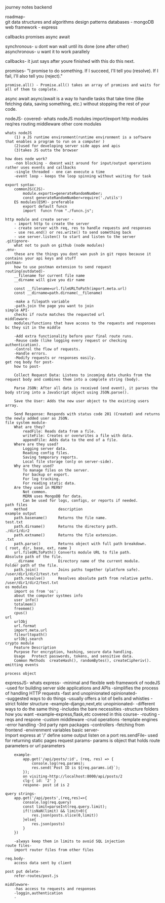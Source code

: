 journey notes backend

roadmap-    
    git
    data structures and algorithms
    design patterns 
    databases - mongoDB
    web framework - express
    
callbacks 
promises 
async await

synchronous-
    u dont wan wait until its done (one after other)
asynchronous-
    u want it to work parallely

callbacks-
    it just says after youre finished with this do this next.

promises-
    "I promise to do something. If I succeed, I'll tell you (resolve). If I fail, I'll also tell you (reject)."

    promise.all() - Promise.all() takes an array of promises and waits for all of them to complete.

async await
    async/await is a way to handle tasks that take time (like fetching data, saving something, etc.) without stopping the rest of your code.


    
nodeJS-
    covered-
        whats nodeJS
        modules import/export
        http modules req/res routing 
        middleware
        other core modules
        
    whats nodeJS
        (1) a JS runtime environment(runtime environment is a software that enables a program to run on a computer )
        (2)used for developing server side apps and apis
        (3)takes JS outta the browser

    how does node work? 
        -non blocking - doesnt wait around for input/output operations rather uses events and callbacks
        -single threaded - one can execute a time 
        -event loop - keeps the loop spinning without waiting for task

    export syntax-
        commonJS(CJS)-
            module.exports=generateRandomNumber;
            const generateRandomNumber=require('./utils')
        ES modules(ESM)- preferable
            export default funcn
            import  funcn from "./funcn.js";

    http module and create server -
        - import http to create the server
        - create server with req, res to handle requests and responses
        - use res.end() or res.write() to send something back
        - use server.listen() to start and listen to the server
    .gitignore- 
        what not to push on github (node modules)
    .env-   
        these are the things you dont wan push in git repos because it contains your api keys and stuff
    postman-
        how to use postman extension to send request
    routing(outdated)-           
        __filename for current file name
        __dirname will give you dir name 
                
        const __filename=url.fileURLToPath(import.meta.url)
        const __dirname=path.dirname(__filename)

        -make a filepath variable
        -path.join the page you want to join
    simple API-
        checks if route matches the requested url
    middleware-
        modules/functions that have access to the requests and responses bc they sit in the middle
        
        -Add extra functionality before your final route runs.
        -Reuse code (like logging every request or checking authentication).
        -Control the flow of requests.
        -Handle errors.
        -Modify requests or responses easily.
    get req body for post-  
        how to post-

        Collect Request Data: Listens to incoming data chunks from the request body and combines them into a complete string (body).

        Parse JSON: After all data is received (end event), it parses the body string into a JavaScript object using JSON.parse().

        Save the User: Adds the new user object to the existing users array.

        Send Response: Responds with status code 201 (Created) and returns the newly added user as JSON.
    file system module-
        What are they?
            readFile: Reads data from a file.
            writeFile: Creates or overwrites a file with data.
            appendFile: Adds data to the end of a file.
        Where are they used?
            Logging server data.
            Reading config files.
            Saving temporary reports.
            Local file storage (only on server-side).
        Why are they used?
            To manage files on the server.
            For backup or export.
            For log tracking.
            For reading static data.
        Are they used in MERN?
            Not common.
            MERN uses MongoDB for data.
            Can be used for logs, configs, or reports if needed.
    path files
        method              description                                     example output
        path.basename()	    Returns the file name.	                        test.txt
        path.dirname()	    Returns the directory path.	                    ./dir1/dir2
        path.extname()	    Returns the file extension.	                    .txt
        path.parse()	    Returns object with full path breakdown.	    { root, dir, base, ext, name }
        url.fileURLToPath()	Converts module URL to file path.	            Absolute path of the file.
        __dirname	        Directory name of the current module.	        Folder path of the file.
        path.join()	        Joins paths together (platform safe).	        /user/dir1/dir2/test.txt
        path.resolve()	    Resolves absolute path from relative paths.	    /user/dir1/dir2/test.txt
    os modules
        import os from 'os';
        about the computer systmes info
        user info()
        totalmem()
        freemem()
        cpus()
    url 
        urlObj
        url.format
        import.meta.url
        fileurltopath()
        urlObj.search
    crypto module
        Feature	Description
        Purpose	For encryption, hashing, secure data handling.
        Usage	Protect passwords, tokens, and sensitive data.
        Common Methods	createHash(), randomBytes(), createCipheriv().
    emitting events
        
    process object

expressJS-
    whats express-
        -minimal and flexible web framework of nodeJS
        -used for building server side applications and APIs
        -simplifies the process of handling HTTP requests
        -fast and unopinionated
    opinionated-    
        -suggested ways to do things
        -usually offers a lot of bells and whistles
        -strict folder structure
        -example-django,next,etc
    unopinionated-
        -different ways to do the same thing
        -includes the bare necessities
        -structure folders how you want
        -example-express,flask,etc
    covered in this course- 
        -routing
        -reqs and respone
        -custom middleware
        -crud operations
        -template engines
        -error handling
        -3rd party npm packages
        -controllers
        -fetching from frontend
        -envirenment variables
    basic server-   
        import express
        at '/' define some output
        listen on a port
    res.sendFile-
        used for returning static pages
    request params- 
        params is object that holds route parameters or url parameters

        example-    
            app.get('/api/posts/:id', (req, res) => {
                console.log(req.params); 
                res.send(`Post ID is ${req.params.id}`);
            });
            on visiting-http://localhost:8000/api/posts/2
            clg-{ id: '2' }
            respone- post id is 2

    query strings-  
        app.get('/api/posts',(req,res)=>{
            console.log(req.query)
            const limit=parseInt(req.query.limit);
            if(!isNaN(limit) && limit>0){
                res.json(posts.slice(0,limit))
            }else{
                res.json(posts)
            }
        })

        -always keep them in limits to avoid SQL injection
    route files-
        import router files from other files

    req.body-
        access data sent by client
    
    post put delete-
        refer-routes/post.js
    
    middleware-
        -has access to requests and responses
        -loggin,authentication
        -
    